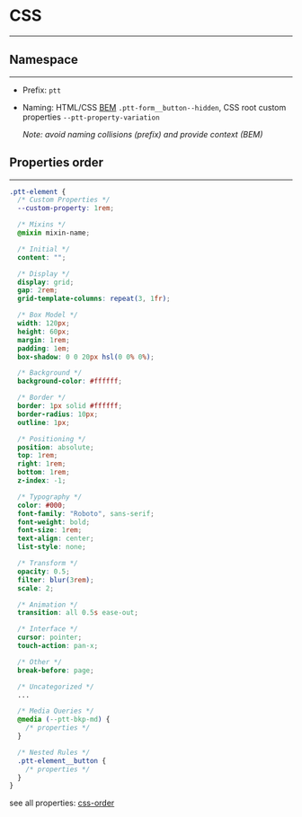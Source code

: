 # CSS

---

## Namespace

---

- Prefix: `ptt`
- Naming: HTML/CSS [BEM](http://getbem.com) `.ptt-form__button--hidden`,
  CSS root custom properties `--ptt-property-variation`

  _Note: avoid naming collisions (prefix) and provide context (BEM)_

## Properties order

---

```css
.ptt-element {
  /* Custom Properties */
  --custom-property: 1rem;

  /* Mixins */
  @mixin mixin-name;

  /* Initial */
  content: "";

  /* Display */
  display: grid;
  gap: 2rem;
  grid-template-columns: repeat(3, 1fr);

  /* Box Model */
  width: 120px;
  height: 60px;
  margin: 1rem;
  padding: 1em;
  box-shadow: 0 0 20px hsl(0 0% 0%);

  /* Background */
  background-color: #ffffff;

  /* Border */
  border: 1px solid #ffffff;
  border-radius: 10px;
  outline: 1px;

  /* Positioning */
  position: absolute;
  top: 1rem;
  right: 1rem;
  bottom: 1rem;
  z-index: -1;

  /* Typography */
  color: #000;
  font-family: "Roboto", sans-serif;
  font-weight: bold;
  font-size: 1rem;
  text-align: center;
  list-style: none;

  /* Transform */
  opacity: 0.5;
  filter: blur(3rem);
  scale: 2;

  /* Animation */
  transition: all 0.5s ease-out;

  /* Interface */
  cursor: pointer;
  touch-action: pan-x;

  /* Other */
  break-before: page;

  /* Uncategorized */
  ...

  /* Media Queries */
  @media (--ptt-bkp-md) {
    /* properties */
  }

  /* Nested Rules */
  .ptt-element__button {
    /* properties */
  }
}
```

see all properties: [css-order](/docs/css-order.json)
